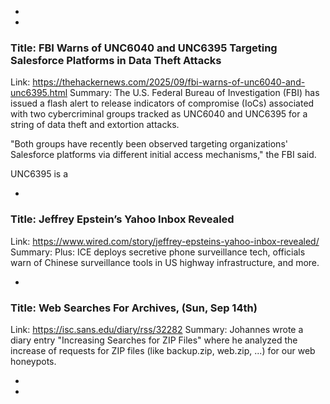  - 
 - 
### Title: FBI Warns of UNC6040 and UNC6395 Targeting Salesforce Platforms in Data Theft Attacks
Link: https://thehackernews.com/2025/09/fbi-warns-of-unc6040-and-unc6395.html
Summary: The U.S. Federal Bureau of Investigation (FBI) has issued a flash alert to release indicators of compromise (IoCs) associated with two cybercriminal groups tracked as UNC6040 and UNC6395 for a string of data theft and extortion attacks.

"Both groups have recently been observed targeting organizations' Salesforce platforms via different initial access mechanisms," the FBI said.

UNC6395 is a

 - 
### Title: Jeffrey Epstein’s Yahoo Inbox Revealed
Link: https://www.wired.com/story/jeffrey-epsteins-yahoo-inbox-revealed/
Summary: Plus: ICE deploys secretive phone surveillance tech, officials warn of Chinese surveillance tools in US highway infrastructure, and more.

 - 
### Title: Web Searches For Archives, (Sun, Sep 14th)
Link: https://isc.sans.edu/diary/rss/32282
Summary: Johannes wrote a diary entry "Increasing Searches for ZIP Files" where he analyzed the increase of requests for ZIP files (like backup.zip, web.zip, ...) for our web honeypots.&#xd;

 - 
 - 
